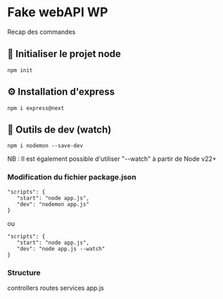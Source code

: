 # Fake webAPI WP

Recap des commandes

## 🚀 Initialiser le projet node
```
npm init
```

## ⚙️ Installation d'express
```
npm i express@next
```
## 🧰 Outils de dev (watch)
```
npm i nodemon --save-dev
```

NB : Il est également possible d'utiliser "--watch" à partir de Node v22+

### Modification du fichier package.json
```
"scripts": {
   "start": "node app.js",
   "dev": "nodemon app.js"
}
```

ou

```
"scripts": {
   "start": "node app.js",
   "dev": "node app.js --watch"
}
```

### Structure
controllers
routes
services
app.js
